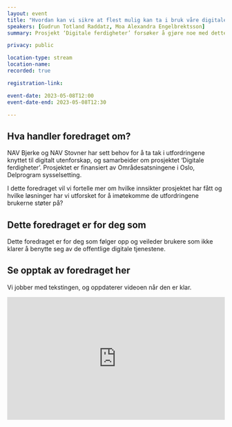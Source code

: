 ```yaml
---
layout: event
title: "Hvordan kan vi sikre at flest mulig kan ta i bruk våre digitale tjenester?"
speakers: [Gudrun Totland Raddatz, Moa Alexandra Engelbrektsson]
summary: Prosjekt ‘Digitale ferdigheter’ forsøker å gjøre noe med dette

privacy: public

location-type: stream
location-name: 
recorded: true

registration-link: 

event-date: 2023-05-08T12:00
event-date-end: 2023-05-08T12:30

---
```

## Hva handler foredraget om?
NAV Bjerke og NAV Stovner har sett behov for å ta tak i utfordringene knyttet til digitalt utenforskap, og samarbeider om prosjektet ‘Digitale ferdigheter’. Prosjektet er finansiert av Områdesatsningene i Oslo, Delprogram sysselsetting.

I dette foredraget vil vi fortelle mer om hvilke innsikter prosjektet har fått og hvilke løsninger har vi utforsket for å imøtekomme de utfordringene brukerne støter på?

## Dette foredraget er for deg som
Dette foredraget er for deg som følger opp og veileder brukere som ikke klarer å benytte seg av de offentlige digitale tjenestene.

## Se opptak av foredraget her

Vi jobber med tekstingen, og oppdaterer videoen når den er klar.

<div style="padding:56.25% 0 0 0;position:relative;"><iframe src="https://player.vimeo.com/video/831463373?h=33b543803f&amp;badge=0&amp;autopause=0&amp;player_id=0&amp;app_id=58479" frameborder="0" allow="autoplay; fullscreen; picture-in-picture" allowfullscreen style="position:absolute;top:0;left:0;width:100%;height:100%;" title="Hvordan kan vi sikre at flest mulig kan ta i bruk v&amp;aring;re digitale tjenester? med Gudrun T. Raddatz og Moa A. Engelbrektsson"></iframe></div><script src="https://player.vimeo.com/api/player.js"></script>